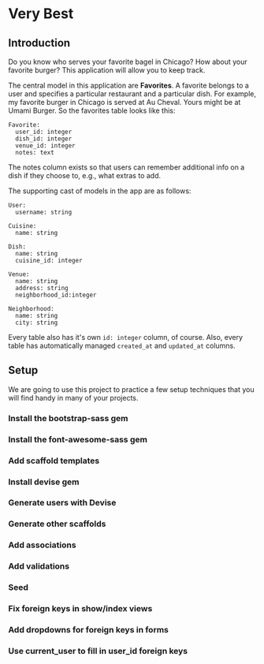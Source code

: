 # Very Best

## Introduction

Do you know who serves your favorite bagel in Chicago? How about your favorite burger? This application will allow you to keep track.

The central model in this application are **Favorites**. A favorite belongs to a user and specifies a particular restaurant and a particular dish. For example, my favorite burger in Chicago is served at Au Cheval. Yours might be at Umami Burger. So the favorites table looks like this:

    Favorite:
      user_id: integer
      dish_id: integer
      venue_id: integer
      notes: text

The notes column exists so that users can remember additional info on a dish if they choose to, e.g., what extras to add.

The supporting cast of models in the app are as follows:

    User:
      username: string

    Cuisine:
      name: string

    Dish:
      name: string
      cuisine_id: integer

    Venue:
      name: string
      address: string
      neighborhood_id:integer

    Neighborhood:
      name: string
      city: string

Every table also has it's own `id: integer` column, of course. Also, every table has automatically managed `created_at` and `updated_at` columns.

## Setup

We are going to use this project to practice a few setup techniques that you will find handy in many of your projects.

### Install the bootstrap-sass gem

### Install the font-awesome-sass gem

### Add scaffold templates

### Install devise gem

### Generate users with Devise

### Generate other scaffolds

### Add associations

### Add validations

### Seed

### Fix foreign keys in show/index views

### Add dropdowns for foreign keys in forms

### Use current_user to fill in user_id foreign keys
